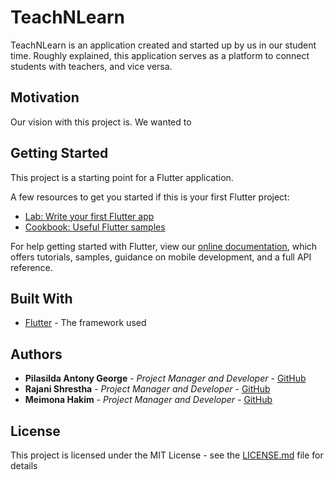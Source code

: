 # TeachNLearn

TeachNLearn is an application created and started up by us in our student time. Roughly explained, this application serves as a platform to connect students with teachers, and vice versa.

## Motivation

Our vision with this project is. We wanted to


## Getting Started

This project is a starting point for a Flutter application.

A few resources to get you started if this is your first Flutter project:

- [Lab: Write your first Flutter app](https://flutter.io/docs/get-started/codelab)
- [Cookbook: Useful Flutter samples](https://flutter.io/docs/cookbook)

For help getting started with Flutter, view our 
[online documentation](https://flutter.io/docs), which offers tutorials, 
samples, guidance on mobile development, and a full API reference.

## Built With

* [Flutter](https://flutter.dev/) - The framework used

## Authors

* **Pilasilda Antony George** - *Project Manager and Developer* - [GitHub](https://github.com/Pilasilda)
* **Rajani Shrestha** - *Project Manager and Developer* - [GitHub](https://github.uio.no/rajanis)
* **Meimona Hakim** - *Project Manager and Developer* - [GitHub](https://github.com/mmhakim)


## License

This project is licensed under the MIT License - see the [LICENSE.md](LICENSE.md) file for details
